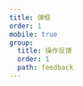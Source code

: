 ```yaml
---
title: 弹框
order: 1
mobile: true
group:
  title: 操作反馈
  order: 1
  path: feedback
---
```


<code src="../demo/Popup.jsx"></code>
<API src="../src/Popup.tsx"></API>
